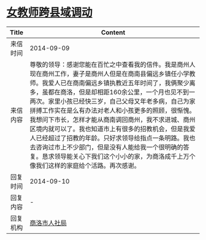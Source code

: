 # <a href="http://www.shangluo.gov.cn/zmhd/ldxxxx.jsp?urltype=leadermail.LeaderMailContentUrl&wbtreeid=1112&leadermailid=2696">女教师跨县域调动</a>
| Title |                                                                                                                                                           Content                                                                                                                                                           |
|:-----:|-----------------------------------------------------------------------------------------------------------------------------------------------------------------------------------------------------------------------------------------------------------------------------------------------------------------------------|
| 来信时间  | 2014-09-09                                                                                                                                                                                                                                                                                                                  |
| 来信内容  | 尊敬的领导：感谢您能在百忙之中查看我的信件。我是商州人现在商州工作，妻子是商州人但是在商南县偏远乡镇任小学教师。我爱人已在商南偏远乡镇执教近五年时间了，我俩聚少离多，虽都在商洛，但是却相距160余公里，一个月也见不到一两次。家里小孩已经快三岁，自己父母又年老多病，自己为家拼搏工作实在是么有办法对老人和小孩更多的照顾，很惭愧。我想问下市长，怎样才能从商南调回商州，我不求进城、商州区境内就可以了。我也知道市上有很多的招教机会，但是我爱人已经超过了招教的年龄。只好求领导给指点一条明路。我也去咨询过市上不少部门，但是没有人能给我一个很明确的答复。恳求领导能关心下我们这个小小的家，为商洛成千上万个像我们这样的家庭给个活路。再次感谢。 |
| 回复时间  | 2014-09-10                                                                                                                                                                                                                                                                                                                  |
| 回复内容  | -                                                                                                                                                                                                                                                                                                                           |
| 回复机构  | <a href="../../categories/agencies/商洛市人社局.md">商洛市人社局</a>                                                                                                                                                                                                                                                                    |